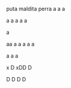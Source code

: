 puta maldita perra
a
a
a

a
a
a
a
a


a

aa
a
a
a
a
a

a
a
a

x
D
xDD
D

D
D
D
D



<!---
JhoangelYT/JhoangelYT is a ✨ special ✨ repository because its `README.md` (this file) appears on your GitHub profile.
You can click the Preview link to take a look at your changes.
--->
